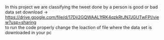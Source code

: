 In this project we are classifying the tweet done by a person is good or bad        
data set download -> https://drive.google.com/file/d/17Dji2GQWAAL1fRK4qzkRtJN7JGUTwFPl/view?usp=sharing             
to run the code properly change the loaction of file where the data set is downloaded in your pc
